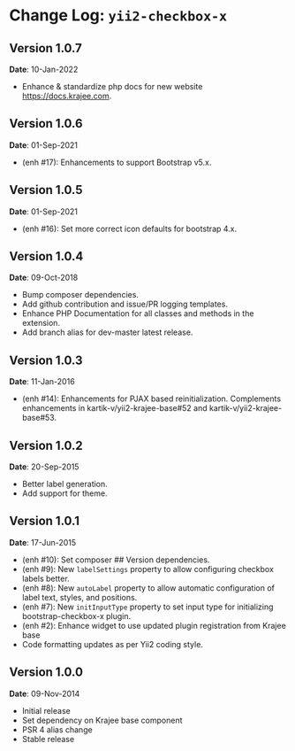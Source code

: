 Change Log: `yii2-checkbox-x`
=============================

## Version 1.0.7

**Date**: 10-Jan-2022

- Enhance & standardize php docs for new website https://docs.krajee.com.

## Version 1.0.6

**Date**: 01-Sep-2021

- (enh #17): Enhancements to support Bootstrap v5.x.

## Version 1.0.5

**Date**: 01-Sep-2021

- (enh #16): Set more correct icon defaults for bootstrap 4.x.

## Version 1.0.4

**Date**: 09-Oct-2018

- Bump composer dependencies.
- Add github contribution and issue/PR logging templates.
- Enhance PHP Documentation for all classes and methods in the extension.
- Add branch alias for dev-master latest release.

## Version 1.0.3

**Date**: 11-Jan-2016

- (enh #14): Enhancements for PJAX based reinitialization. Complements enhancements in kartik-v/yii2-krajee-base#52 and kartik-v/yii2-krajee-base#53.

## Version 1.0.2

**Date**: 20-Sep-2015

- Better label generation.
- Add support for theme.

## Version 1.0.1

**Date**: 17-Jun-2015

- (enh #10): Set composer ## Version dependencies.
- (enh #9): New `labelSettings` property to allow configuring checkbox labels better.
- (enh #8): New `autoLabel` property to allow automatic configuration of label text, styles, and positions.
- (enh #7): New `initInputType` property to set input type for initializing bootstrap-checkbox-x plugin.
- (enh #2): Enhance widget to use updated plugin registration from Krajee base
- Code formatting updates as per Yii2 coding style.

## Version 1.0.0

**Date**: 09-Nov-2014

- Initial release
- Set dependency on Krajee base component
- PSR 4 alias change
- Stable release